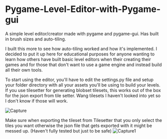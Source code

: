 # Pygame-Level-Editor-with-Pygame-gui
A simple level editor/creator made with pygame and pygame-gui. Has built in brush sizes and auto-tiling.

I built this more to see how auto-tiling worked and how it's implemented. 
I decided to put it up here for educational purposes for anyone wanting to learn how others have built basic level editors when their creating their games and for those that don't want to use a game engine and instead build all their own tools.

To start using the editor, you'll have to edit the settings.py file and setup your folder directory with all your assets you'll be using to build your levels.
If you use tilesetter for generating blobset tilesets, this works out of the box for the json export from tile setter. Wang tilesets I haven't looked into yet so I don't know if those will work.

![Capture](https://github.com/FurryKiwi/Pygame-Level-Editor-with-Pygame-gui/assets/104323989/6125cbe3-f08a-4105-913b-134370838be5)


Make sure when exporting the tileset from Tilesetter that you only select the tiles you want otherwise the json file that gets exported with it might be messed up. (Haven't fully tested but just to be safe)
![Capture1](https://github.com/FurryKiwi/Pygame-Level-Editor-with-Pygame-gui/assets/104323989/ccce1ce0-3034-4a29-acbf-8f87abaa59dd)
